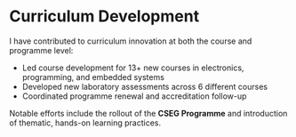 # Curriculum Development

I have contributed to curriculum innovation at both the course and programme level:

- Led course development for 13+ new courses in electronics, programming, and embedded systems
- Developed new laboratory assessments across 6 different courses
- Coordinated programme renewal and accreditation follow-up

Notable efforts include the rollout of the **CSEG Programme** and introduction of thematic, hands-on learning practices.
